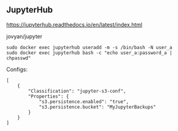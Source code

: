 ## JupyterHub

https://jupyterhub.readthedocs.io/en/latest/index.html

jovyan/jupyter

```
sudo docker exec jupyterhub useradd -m -s /bin/bash -N user_a
sudo docker exec jupyterhub bash -c "echo user_a:password_a | chpasswd"
```

Configs:
```
[
    {
        "Classification": "jupyter-s3-conf",
        "Properties": {
            "s3.persistence.enabled": "true",
            "s3.persistence.bucket": "MyJupyterBackups"
        }
    }
]
```